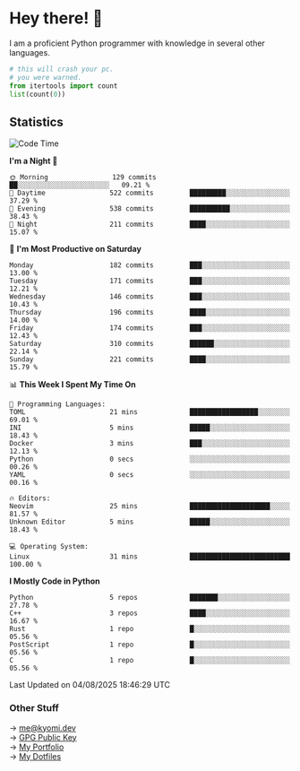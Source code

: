 # Hey there! 👋

I am a proficient Python programmer with knowledge in several other languages.

```py
# this will crash your pc.
# you were warned.
from itertools import count
list(count(0))
```

## Statistics
<!--START_SECTION:waka-->
![Code Time](http://img.shields.io/badge/Code%20Time-1%2C857%20hrs%202%20mins-blue)

**I'm a Night 🦉** 

```text
🌞 Morning                129 commits         ██░░░░░░░░░░░░░░░░░░░░░░░   09.21 % 
🌆 Daytime                522 commits         █████████░░░░░░░░░░░░░░░░   37.29 % 
🌃 Evening                538 commits         ██████████░░░░░░░░░░░░░░░   38.43 % 
🌙 Night                  211 commits         ████░░░░░░░░░░░░░░░░░░░░░   15.07 % 
```
📅 **I'm Most Productive on Saturday** 

```text
Monday                   182 commits         ███░░░░░░░░░░░░░░░░░░░░░░   13.00 % 
Tuesday                  171 commits         ███░░░░░░░░░░░░░░░░░░░░░░   12.21 % 
Wednesday                146 commits         ███░░░░░░░░░░░░░░░░░░░░░░   10.43 % 
Thursday                 196 commits         ████░░░░░░░░░░░░░░░░░░░░░   14.00 % 
Friday                   174 commits         ███░░░░░░░░░░░░░░░░░░░░░░   12.43 % 
Saturday                 310 commits         ██████░░░░░░░░░░░░░░░░░░░   22.14 % 
Sunday                   221 commits         ████░░░░░░░░░░░░░░░░░░░░░   15.79 % 
```


📊 **This Week I Spent My Time On** 

```text
💬 Programming Languages: 
TOML                     21 mins             █████████████████░░░░░░░░   69.01 % 
INI                      5 mins              █████░░░░░░░░░░░░░░░░░░░░   18.43 % 
Docker                   3 mins              ███░░░░░░░░░░░░░░░░░░░░░░   12.13 % 
Python                   0 secs              ░░░░░░░░░░░░░░░░░░░░░░░░░   00.26 % 
YAML                     0 secs              ░░░░░░░░░░░░░░░░░░░░░░░░░   00.16 % 

🔥 Editors: 
Neovim                   25 mins             ████████████████████░░░░░   81.57 % 
Unknown Editor           5 mins              █████░░░░░░░░░░░░░░░░░░░░   18.43 % 

💻 Operating System: 
Linux                    31 mins             █████████████████████████   100.00 % 
```

**I Mostly Code in Python** 

```text
Python                   5 repos             ███████░░░░░░░░░░░░░░░░░░   27.78 % 
C++                      3 repos             ████░░░░░░░░░░░░░░░░░░░░░   16.67 % 
Rust                     1 repo              █░░░░░░░░░░░░░░░░░░░░░░░░   05.56 % 
PostScript               1 repo              █░░░░░░░░░░░░░░░░░░░░░░░░   05.56 % 
C                        1 repo              █░░░░░░░░░░░░░░░░░░░░░░░░   05.56 % 
```




 Last Updated on 04/08/2025 18:46:29 UTC
<!--END_SECTION:waka-->

### Other Stuff

→ [me@kyomi.dev](mailto:me@kyomi.dev)\
→ [GPG Public Key](https://github.com/bitterteriyaki.gpg)\
→ [My Portfolio](https://kyomi.dev)\
→ [My Dotfiles](https://github.com/bitterteriyaki/dotfiles)
